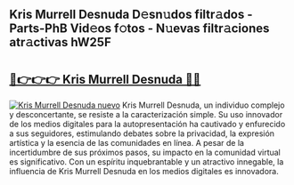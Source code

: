 ## Kris Murrell Desnuda D𝚎sn𝚞dos filtr𝚊dos - Parts-PhB Vid𝚎os f𝚘tos - N𝚞evas filtr𝚊ciones atr𝚊ctivas hW25F

# <h2><a href="http://mb2udh.tromn.icu/?c=Kris+Murrell+Desnuda">🔗👉👉👉 Kris Murrell Desnuda 🔗🔗</a></h2>

[![Kris Murrell Desnuda nuevo](https://i.imgur.com/pEAQMta.gif)](http://mb2udh.tromn.icu/?c=Kris+Murrell+Desnuda)
Kris Murrell Desnuda, un individuo complejo y desconcertante, se resiste a la caracterización simple. Su uso innovador de los medios digitales para la autopresentación ha cautivado y enfurecido a sus seguidores, estimulando debates sobre la privacidad, la expresión artística y la esencia de las comunidades en línea. A pesar de la incertidumbre de sus próximos pasos, su impacto en la comunidad virtual es significativo. Con un espíritu inquebrantable y un atractivo innegable, la influencia de Kris Murrell Desnuda en los medios digitales es innovadora.
